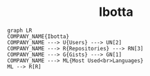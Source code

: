 <h1 align="center">Ibotta</h1>

```mermaid
graph LR
COMPANY_NAME{Ibotta}
COMPANY_NAME ---> U{Users} ---> UN[2]
COMPANY_NAME ---> R{Repositories} ---> RN[3]
COMPANY_NAME ---> G{Gists} ---> GN[1]
COMPANY_NAME ---> ML{Most Used<br>Languages}
ML --> R[R]
```
